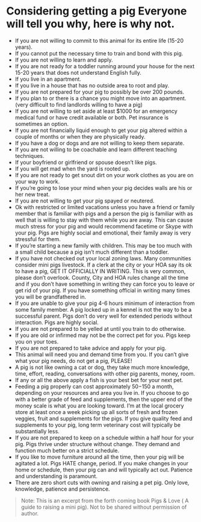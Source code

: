 <!-- TITLE: Reasons To NOT Get A Pig -->
<!-- SUBTITLE: By Scott R. Murdock -->

# Considering getting a pig Everyone will tell you why, here is why not.

* If you are not willing to commit to this animal for its entire life (15-20 years).
* If you cannot put the necessary time to train and bond with this pig. 
* If you are not willing to learn and apply.
* If you are not ready for a toddler running around your house for the next 15-20 years that does not understand English fully.
* If you live in an apartment.
* If you live in a house that has no outside area to root and play.
* If you are not prepared for your pig to possibly be over 200 pounds.
* If you plan to or there is a chance you might move into an apartment. (very difficult to find landlords willing to have a pig)
* If you are not willing to set aside at least $1000 for an emergency medical fund or have credit available or both. Pet insurance is sometimes an option. 
* If you are not financially liquid enough to get your pig altered within a couple of months or when they are physically ready.
* If you have a dog or dogs and are not willing to keep them separate.
* If you are not willing to be coachable and learn different teaching techniques. 
* If your boyfriend or girlfriend or spouse doesn’t like pigs.
* If you will get mad when the yard is rooted up.
* If you are not ready to get snout dirt on your work clothes as you are on your way to work.
* If you’re going to lose your mind when your pig decides walls are his or her new treat.
* If you are not willing to get your pig spayed or neutered.
* Ok with restricted or limited vacations unless you have a friend or family member that is familiar with pigs and a person the pig is familiar with as well that is willing to stay with them while you are away. This can cause much stress for your pig and would recommend facetime or Skype with your pig. Pigs are highly social and emotional, their family away is very stressful for them. 
* If you’re starting a new family with children. This may be too much with a small child because a pig isn’t much different than a toddler.
* If you have not checked out your local zoning laws. Many communities consider mini pigs livestock. If a clerk at the city or your HOA say its ok to have a pig, GET IT OFFICIALLY IN WRITING. This is very common, please don’t overlook. County, City and HOA rules change all the time and if you don’t have something in writing they can force you to leave or get rid of your pig. If you have something official in writing many times you will be grandfathered in.
* If you are unable to give your pig 4-6 hours minimum of interaction from some family member. A pig locked up in a kennel is not the way to be a successful parent. Pigs don’t do very well for extended periods without interaction. Pigs are highly social.
* If you are not prepared to be yelled at until you train to do otherwise.
* If you are old or infirmed may not be the correct pet for you. Pigs keep you on your toes.
* If you are not prepared to take advice and apply for your pig.
* This animal will need you and demand time from you. If you can’t give what your pig needs, do not get a pig, PLEASE!
* A pig is not like owning a cat or dog, they take much more knowledge, time, effort, reading, conversations with other pig parents, money, room. 
* If any or all the above apply a fish is your best bet for your next pet.
* Feeding a pig properly can cost approximately $50-$150 a month, depending on your resources and area you live in. If you choose to go with a better grade of feed and supplements, then the upper end of the money scale is what you are looking toward. I’m at the local grocery store at least once a week picking up all sorts of fresh and frozen veggies, fruit and supplements for the pigs. If you give quality feed and supplements to your pig, long term veterinary cost will typically be substantially less. 
* If you are not prepared to keep on a schedule within a half hour for your pig. Pigs thrive under structure without change. They demand and function much better on a strict schedule. 
* If you like to move furniture around all the time, then your pig will be agitated a lot. Pigs HATE change, period. If you make changes in your home or schedule, then your pig can and will typically act out. Patience and understanding is paramount. 
* There are zero short cuts with owning and raising a pet pig. Only love, knowledge, patience and persistence.

> Note: This is an excerpt from the forth coming book Pigs & Love ( A guide to raising a mini pig). Not to be shared without permission of author.